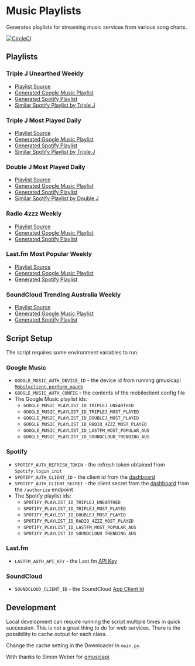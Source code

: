 # Music Playlists

Generates playlists for streaming music services from various song charts.

[![CircleCI](https://circleci.com/gh/cofiem/music-playlists/tree/master.svg?style=svg)](https://circleci.com/gh/cofiem/music-playlists/tree/master)

## Playlists

### Triple J Unearthed Weekly

- [Playlist Source](https://www.triplejunearthed.com/discover/charts)
- [Generated Google Music Playlist](https://play.google.com/music/playlist/AMaBXykfhR3K2N58JDfwGMt4-CHPpR21_sybQveOb2g5vnmXPoL2RxuJSnXwDBv_a0BhN3eT7Iy1QRkVtcIzuB79oTrkvfbOBA%3D%3D)
- [Generated Spotify Playlist](https://open.spotify.com/playlist/1Fi0e7Bwof3ZZYKiTqIFeG?si=oRAHLVk_RCiuHfIPOBwQow)
- [Similar Spotify Playlist by Triple J](https://open.spotify.com/playlist/78d1cKN9xYtKialnOYkI92?si=oplGx5CuRpO2sTUiQnrDsQ)

### Triple J Most Played Daily

- [Playlist Source](https://www.abc.net.au/triplej/featured-music/most-played/)
- [Generated Google Music Playlist](https://play.google.com/music/playlist/AMaBXymNn6HXtD6yk3Jw7NCw-bWtU3KfqtGNEvF7zGuzopDBEWO0ZDkiRdH2ryGRNMACIf_jfcHgBlvaU3_yDE1ZLRC8HZi-nA%3D%3D)
- [Generated Spotify Playlist](https://open.spotify.com/playlist/6fk0j4ncAVZgR0BGXgnoQP?si=-MikM58CSIuVclL2fJT5ag)
- [Similar Spotify Playlist by Triple J](https://open.spotify.com/playlist/7vFQNWXoblEJXpbnTuyz76?si=Tvc6fZQYSbqJf6LL2HsgnA)

### Double J Most Played Daily

- [Playlist Source](https://www.abc.net.au/doublej/featured-music/most-played/)
- [Generated Google Music Playlist](https://play.google.com/music/playlist/AMaBXyngnVFOVBFpxZS2b8M3DTQk8Ub9aUoSaohDL0UsE00z_Y-2H7_KuX1u_Cy7QTnCUPDVTXSlSSXoJS4sVVpOmnKJXDZwBQ%3D%3D)
- [Generated Spotify Playlist](https://open.spotify.com/playlist/5pMHkM6y47xeqKstXTxe5l?si=lDCE4P0nTOiyfF5AaNiCig)
- [Similar Spotify Playlist by Double J](https://open.spotify.com/playlist/3eVaP90RyWrOKu6Gejw5Eg?si=qitVGp0PQJ-8wm92WTacqg)

### Radio 4zzz Weekly

- [Playlist Source](http://4zzz.org.au/)
- [Generated Google Music Playlist](https://play.google.com/music/playlist/AMaBXynHjqCUVHudGshhOIYUnwqDp_xZwF6Kg8U1fOpd-T90-V6xMC9HMlQ7h9AjZylAipR7QKMxOJWxtePR4cz8VezjIpONpw%3D%3D)
- [Generated Spotify Playlist](https://open.spotify.com/playlist/6QXfh1GEnk5WZcgk6DYeFX?si=uAW1Ui8qRN6uF_H2p4rJGQ)

### Last.fm Most Popular Weekly

- [Playlist Source](https://www.last.fm/charts)
- [Generated Google Music Playlist](https://play.google.com/music/listen?u=0#/pl/AMaBXymCyYTfzBUMrhxu-gmv105W0p50bursBWRXeH3KlPeAGdBsrsth4wfAd_gJo1RK0BWRcO1fCmrwTazI5_WQsLn4xpzQKQ%3D%3D)
- [Generated Spotify Playlist](https://open.spotify.com/playlist/2OG0mxQqwQ4y26f7lrFv7z?si=GcMN5TDASjm_tG0N5vaG6A)

### SoundCloud Trending Australia Weekly

- [Playlist Source](https://soundcloud.com/charts/new?genre=all-music&country=AU)
- [Generated Google Music Playlist](https://play.google.com/music/listen?u=0#/pl/AMaBXym36AMhKosMhuNHEZugZB9Vmcp4H6X_gH22EBufF0_gWunMqjeZR7SiHVouyccPFUnCEygbxFutkRbUKhl0hIjhCUamRw%3D%3D)
- [Generated Spotify Playlist](https://open.spotify.com/playlist/5nBtYkUuLlbfOWc0Jy4s2E?si=dedwtEUeTxaFQCQM_8db1A)


## Script Setup

The script requires some environment variables to run.

### Google Music

- `GOOGLE_MUSIC_AUTH_DEVICE_ID` - the device id from running gmusicapi 
    [`Mobileclient.perform_oauth`](https://unofficial-google-music-api.readthedocs.io/en/latest/reference/mobileclient.html#gmusicapi.clients.Mobileclient.perform_oauth)
- `GOOGLE_MUSIC_AUTH_CONFIG` - the contents of the mobileclient config file
- The Google Music playlist ids:
    - `GOOGLE_MUSIC_PLAYLIST_ID_TRIPLEJ_UNEARTHED`
    - `GOOGLE_MUSIC_PLAYLIST_ID_TRIPLEJ_MOST_PLAYED`
    - `GOOGLE_MUSIC_PLAYLIST_ID_DOUBLEJ_MOST_PLAYED`
    - `GOOGLE_MUSIC_PLAYLIST_ID_RADIO_4ZZZ_MOST_PLAYED`
    - `GOOGLE_MUSIC_PLAYLIST_ID_LASTFM_MOST_POPULAR_AUS`
    - `GOOGLE_MUSIC_PLAYLIST_ID_SOUNDCLOUD_TRENDING_AUS`


### Spotify

- `SPOTIFY_AUTH_REFRESH_TOKEN` - the refresh token obtained from `Spotify.login_init`
- `SPOTIFY_AUTH_CLIENT_ID` - the client id from the [dashboard](https://developer.spotify.com/dashboard/applications)
- `SPOTIFY_AUTH_CLIENT_SECRET` - the client secret from the [dashboard](https://developer.spotify.com/dashboard/applications)
from the `/authorize` endpoint
- The Spotify playlist ids:
    - `SPOTIFY_PLAYLIST_ID_TRIPLEJ_UNEARTHED`
    - `SPOTIFY_PLAYLIST_ID_TRIPLEJ_MOST_PLAYED`
    - `SPOTIFY_PLAYLIST_ID_DOUBLEJ_MOST_PLAYED`
    - `SPOTIFY_PLAYLIST_ID_RADIO_4ZZZ_MOST_PLAYED`
    - `SPOTIFY_PLAYLIST_ID_LASTFM_MOST_POPULAR_AUS`
    - `SPOTIFY_PLAYLIST_ID_SOUNDCLOUD_TRENDING_AUS`


### Last.fm

- `LASTFM_AUTH_API_KEY` - the Last.fm [API Key](https://www.last.fm/api/)


### SoundCloud

- `SOUNDCLOUD_CLIENT_ID` - the SoundCloud [App Client Id](https://soundcloud.com/you/apps)


## Development

Local development can require running the script multiple times in quick succession. 
This is not a great thing to do for web services. There is the possibility to cache output for each class.

Change the cache setting in the Downloader in `main.py`.

With thanks to Simon Weber for [gmusicapi](https://github.com/simon-weber/gmusicapi).
